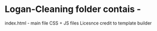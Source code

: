 # Logan-Cleaning folder contais - 
index.html - main file 
CSS + JS files 
Licesnce credit to template builder  
